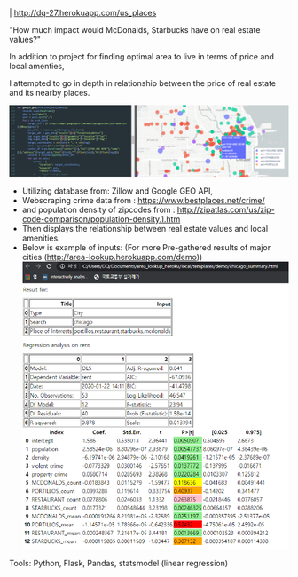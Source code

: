 | http://dq-27.herokuapp.com/us_places

"How much impact would McDonalds, Starbucks have on real estate values?"

In addition to project for finding optimal area to live in terms of price and local amenties,

I attempted to go in depth in relationship between the price of real estate and its nearby places.

![bg.png](bg.png)




* Utilizing database from: Zillow and Google GEO API,
* Webscraping crime data from : https://www.bestplaces.net/crime/
* and population density of zipcodes from : http://zipatlas.com/us/zip-code-comparison/population-density.1.htm
* Then displays the relationship between real estate values and local amenities.
* Below is example of inputs: (For more Pre-gathered results of major cities (http://area-lookup.herokuapp.com/demo))
![chicago.png](chicago.png)



Tools: Python, Flask, Pandas, statsmodel (linear regression)
